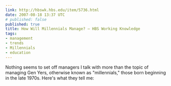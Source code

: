 ```yaml
---
link: http://hbswk.hbs.edu/item/5736.html
date: 2007-08-18 13:37 UTC
# published: false
published: true
title: How Will Millennials Manage? — HBS Working Knowledge
tags:
- management
- trends
- Millennials
- education
---
```


Nothing seems to set off managers I talk with more than the topic of managing Gen Yers, otherwise known as "millennials," those born beginning in the late 1970s. Here's what they tell me:
